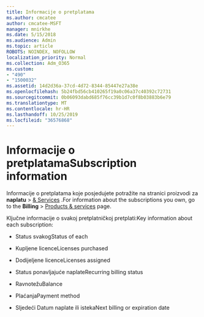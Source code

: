 ```yaml
---
title: Informacije o pretplatama
ms.author: cmcatee
author: cmcatee-MSFT
manager: mnirkhe
ms.date: 5/15/2018
ms.audience: Admin
ms.topic: article
ROBOTS: NOINDEX, NOFOLLOW
localization_priority: Normal
ms.collection: Adm_O365
ms.custom:
- "490"
- "1500032"
ms.assetid: 14d2d36a-37cd-4d72-8344-85447e27a38e
ms.openlocfilehash: 5b24fbd56cb410265f19a0c06a37c40392c72731
ms.sourcegitcommit: 0b06093dabd685f76cc39b1d7c0f8b03883b6e79
ms.translationtype: MT
ms.contentlocale: hr-HR
ms.lasthandoff: 10/25/2019
ms.locfileid: "36576868"
---
```

# <a name="subscription-information"></a><span data-ttu-id="0caa0-102">Informacije o pretplatama</span><span class="sxs-lookup"><span data-stu-id="0caa0-102">Subscription information</span></span>

<span data-ttu-id="0caa0-103">Informacije o pretplatama koje posjedujete potražite na stranici proizvodi za **naplatu** \> [& Services](https://go.microsoft.com/fwlink/p/?linkid=842054) .</span><span class="sxs-lookup"><span data-stu-id="0caa0-103">For information about the subscriptions you own, go to the **Billing** \> [Products & services](https://go.microsoft.com/fwlink/p/?linkid=842054) page.</span></span>
  
<span data-ttu-id="0caa0-104">Ključne informacije o svakoj pretplatničkoj pretplati:</span><span class="sxs-lookup"><span data-stu-id="0caa0-104">Key information about each subscription:</span></span>
  
- <span data-ttu-id="0caa0-105">Status svakog</span><span class="sxs-lookup"><span data-stu-id="0caa0-105">Status of each</span></span>

- <span data-ttu-id="0caa0-106">Kupljene licence</span><span class="sxs-lookup"><span data-stu-id="0caa0-106">Licenses purchased</span></span>

- <span data-ttu-id="0caa0-107">Dodijeljene licence</span><span class="sxs-lookup"><span data-stu-id="0caa0-107">Licenses assigned</span></span>

- <span data-ttu-id="0caa0-108">Status ponavljajuće naplate</span><span class="sxs-lookup"><span data-stu-id="0caa0-108">Recurring billing status</span></span>

- <span data-ttu-id="0caa0-109">Ravnotežu</span><span class="sxs-lookup"><span data-stu-id="0caa0-109">Balance</span></span>

- <span data-ttu-id="0caa0-110">Plaćanja</span><span class="sxs-lookup"><span data-stu-id="0caa0-110">Payment method</span></span>

- <span data-ttu-id="0caa0-111">Sljedeći Datum naplate ili isteka</span><span class="sxs-lookup"><span data-stu-id="0caa0-111">Next billing or expiration date</span></span>